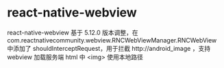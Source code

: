 # react-native-webview
react-native-webview 基于 5.12.0 版本调整，在 com.reactnativecommunity.webview.RNCWebViewManager.RNCWebView 中添加了 shouldInterceptRequest，用于拦截 http://android_image ，支持 webview 加载服务端 html 中 &lt;img> 使用本地路径
